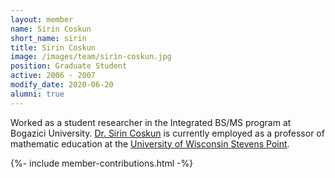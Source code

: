 ```yaml
---
layout: member
name: Sirin Coskun
short_name: sirin
title: Sirin Coskun
image: /images/team/sirin-coskun.jpg
position: Graduate Student
active: 2006 - 2007
modify_date: 2020-06-20    
alumni: true
---
```


Worked as a student researcher in the Integrated BS/MS program at Bogazici University. [Dr. Sirin Coskun](https://www.uwsp.edu/mathsci/Pages/faculty/sBudak.aspx) is currently employed as a professor of mathematic education at the [University of Wisconsin Stevens Point](https://www.uwsp.edu/).

{%- include member-contributions.html -%}